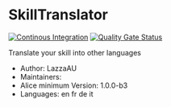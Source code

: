 # SkillTranslator

[![Continous Integration](https://gitlab.com/project-alice-assistant/skills/skill_SkillTranslator/badges/master/pipeline.svg)](https://gitlab.com/project-alice-assistant/skills/skill_SkillTranslator/pipelines/latest) [![Quality Gate Status](https://sonarcloud.io/api/project_badges/measure?project=project-alice-assistant_skill_SkillTranslator&metric=alert_status)](https://sonarcloud.io/dashboard?id=project-alice-assistant_skill_SkillTranslator)

Translate your skill into other languages

- Author: LazzaAU
- Maintainers: 
- Alice minimum Version: 1.0.0-b3
- Languages:
    en
    fr
    de
    it

